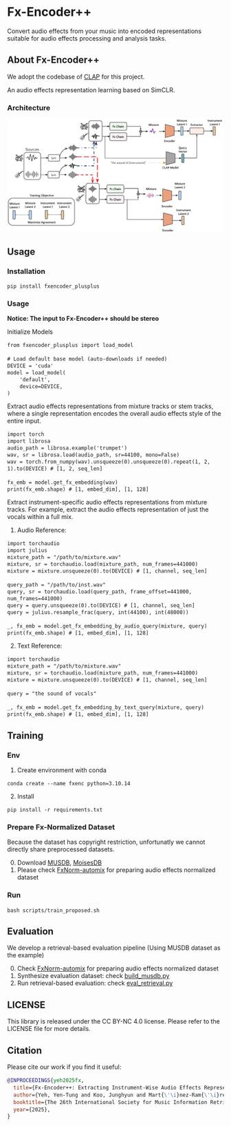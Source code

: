 # Fx-Encoder++

Convert audio effects from your music into encoded representations suitable for audio effects processing and analysis tasks.

## About Fx-Encoder++ 
We adopt the codebase of [CLAP](https://github.com/LAION-AI/CLAP) for this project.

An audio effects representation learning based on SimCLR. 
### Architecture 
![fxencoder_plusplus](assets/model_arc.png)

## Usage
### Installation 
```
pip install fxencoder_plusplus
```

### Usage 
**Notice: The input to Fx-Encoder++ should be stereo**

Initialize Models 
```
from fxencoder_plusplus import load_model 

# Load default base model (auto-downloads if needed)
DEVICE = 'cuda'
model = load_model(
    'default',
    device=DEVICE,
)
```

Extract audio effects representations from mixture tracks or stem tracks, where a single representation encodes the overall audio effects style of the entire input.
```
import torch 
import librosa 
audio_path = librosa.example('trumpet')
wav, sr = librosa.load(audio_path, sr=44100, mono=False)
wav = torch.from_numpy(wav).unsqueeze(0).unsqueeze(0).repeat(1, 2, 1).to(DEVICE) # [1, 2, seq_len]

fx_emb = model.get_fx_embedding(wav)
print(fx_emb.shape) # [1, embed_dim], [1, 128]
```

Extract instrument-specific audio effects representations from mixture tracks. For example, extract the audio effects representation of just the vocals within a full mix. 

1. Audio Reference:
```
import torchaudio 
import julius 
mixture_path = "/path/to/mixture.wav"
mixture, sr = torchaudio.load(mixture_path, num_frames=441000)
mixture = mixture.unsqueeze(0).to(DEVICE) # [1, channel, seq_len]

query_path = "/path/to/inst.wav"
query, sr = torchaudio.load(query_path, frame_offset=441000, num_frames=441000)
query = query.unsqueeze(0).to(DEVICE) # [1, channel, seq_len]
query = julius.resample_frac(query, int(44100), int(48000))

_, fx_emb = model.get_fx_embedding_by_audio_query(mixture, query)
print(fx_emb.shape) # [1, embed_dim], [1, 128]
``` 
2. Text Reference: 
```
import torchaudio 
mixture_path = "/path/to/mixture.wav"
mixture, sr = torchaudio.load(mixture_path, num_frames=441000)
mixture = mixture.unsqueeze(0).to(DEVICE) # [1, channel, seq_len]

query = "the sound of vocals"

_, fx_emb = model.get_fx_embedding_by_text_query(mixture, query)
print(fx_emb.shape) # [1, embed_dim], [1, 128]
```


## Training 

###  Env 

1. Create environment with conda 
```
conda create --name fxenc python=3.10.14
```
2. Install 
```
pip install -r requirements.txt 
```

### Prepare Fx-Normalized Dataset 
Because the dataset has copyright restriction, unfortunatly we cannot directly share preprocessed datasets. 

0. Download [MUSDB](https://sigsep.github.io/datasets/musdb.html), [MoisesDB](https://github.com/moises-ai/moises-db)
1. Please check [FxNorm-automix](https://github.com/sony/fxnorm-automix) for preparing audio effects normalized dataset

### Run 
```
bash scripts/train_proposed.sh 
```

## Evaluation 
We develop a retrieval-based evaluation pipeline (Using MUSDB dataset as the example)

0. Check [FxNorm-automix](https://github.com/sony/fxnorm-automix) for preparing audio effects normalized dataset
1. Synthesize evaluation dataset: check [build_musdb.py](./build_eval_data/build_musdb.py) 
2. Run retrieval-based evaluation: check [eval_retrieval.py](./evaluation/eval_retrieval.py)

## LICENSE 
This library is released under the CC BY-NC 4.0 license. Please refer to the LICENSE file for more details.


## Citation

Please cite our work if you find it useful:

```bibtex
@INPROCEEDINGS{yeh2025fx, 
  title={Fx-Encoder++: Extracting Instrument-Wise Audio Effects Representations from Mixtures}, 
  author={Yeh, Yen-Tung and Koo, Junghyun and Mart{\'\i}nez-Ram{\'\i}rez, Marco A and Liao, Wei-Hsiang and Yang, Yi-Hsuan and Mitsufuji, Yuki}, 
  booktitle={The 26th International Society for Music Information Retrieval Conference (ISMIR)},  
  year={2025},
}
```


